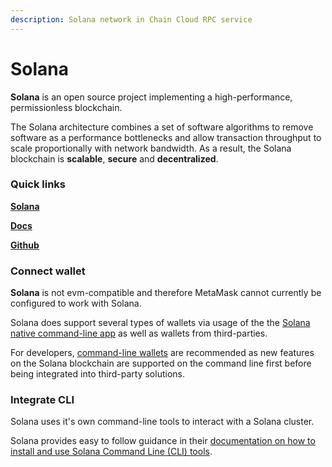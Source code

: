 ```yaml
---
description: Solana network in Chain Cloud RPC service
---
```


# Solana

**Solana** is an open source project implementing a high-performance, permissionless blockchain.

The Solana architecture combines a set of software algorithms to remove software as a performance bottlenecks and allow transaction throughput to scale proportionally with network bandwidth. As a result, the Solana blockchain is **scalable**, **secure** and **decentralized**.

### Quick links[​](https://www.ankr.com/docs/build-blockchain/chains/v2/solana/#quick-links) <a href="#quick-links" id="quick-links"></a>

[**Solana**](https://solana.com/)

[**Docs**](https://docs.solana.com/)

[**Github**](https://github.com/solana-labs/solana)

### Connect wallet[​](https://www.ankr.com/docs/build-blockchain/chains/v2/solana/#connect-wallet) <a href="#connect-wallet" id="connect-wallet"></a>

**Solana** is not evm-compatible and therefore MetaMask cannot currently be configured to work with Solana.

Solana does support several types of wallets via usage of the the [Solana native command-line app](https://docs.solana.com/cli) as well as wallets from third-parties.

For developers, [command-line wallets](https://docs.solana.com/wallet-guide/cli) are recommended as new features on the Solana blockchain are supported on the command line first before being integrated into third-party solutions.

### Integrate CLI[​](https://www.ankr.com/docs/build-blockchain/chains/v2/solana/#integrate-cli) <a href="#integrate-cli" id="integrate-cli"></a>

Solana uses it's own command-line tools to interact with a Solana cluster.

Solana provides easy to follow guidance in their [documentation on how to install and use Solana Command Line (CLI) tools](https://docs.solana.com/cli).